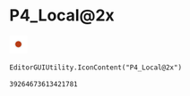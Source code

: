 # P4_Local@2x
![](/img/P4_Local@2x.png)

``` CSharp
EditorGUIUtility.IconContent("P4_Local@2x")
```
```
39264673613421781
```
